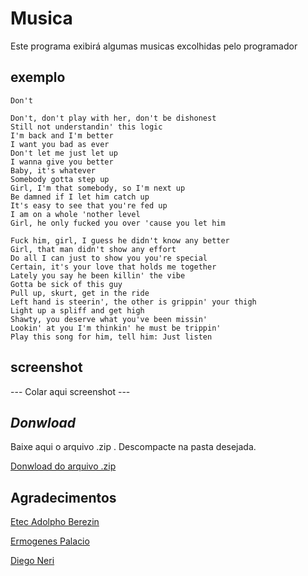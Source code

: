 # Musica
 Este programa exibirá algumas musicas excolhidas pelo programador

## exemplo

```
Don't

Don't, don't play with her, don't be dishonest
Still not understandin' this logic
I'm back and I'm better
I want you bad as ever
Don't let me just let up
I wanna give you better
Baby, it's whatever
Somebody gotta step up
Girl, I'm that somebody, so I'm next up
Be damned if I let him catch up
It's easy to see that you're fed up
I am on a whole 'nother level
Girl, he only fucked you over 'cause you let him

Fuck him, girl, I guess he didn't know any better
Girl, that man didn't show any effort
Do all I can just to show you you're special
Certain, it's your love that holds me together
Lately you say he been killin' the vibe
Gotta be sick of this guy
Pull up, skurt, get in the ride
Left hand is steerin', the other is grippin' your thigh
Light up a spliff and get high
Shawty, you deserve what you've been missin'
Lookin' at you I'm thinkin' he must be trippin'
Play this song for him, tell him: Just listen
```

## screenshot

--- Colar aqui screenshot ---

## _Donwload_

Baixe aqui o arquivo .zip . Descompacte na pasta desejada.

[Donwload do arquivo .zip](dist/musica.zip.zip)


## Agradecimentos 


[Etec Adolpho Berezin](https://www.cps.sp.gov.br/etecs/etec-adolpho-berezin/)

[Ermogenes Palacio](https://github.com/ermogenes)

[Diego Neri](https://github.com/diegoneri)